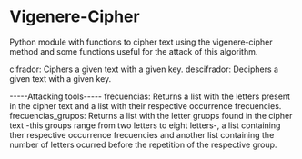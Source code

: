 # Vigenere-Cipher
Python module with functions to cipher text using the vigenere-cipher method and some functions useful for the attack of this algorithm. 

cifrador: Ciphers a given text with a given key.
descifrador: Deciphers a given text with a given key.

-----Attacking tools-----
frecuencias: Returns a list with the letters present in the cipher text and a list with their respective occurrence frecuencies.
frecuencias_grupos: Returns a list with the letter gruops found in the cipher text -this groups range from two letters to eight letters-, a list containing ther respective occurrence frecuencies and another list containing the number of letters ocurred before the repetition of the respective group. 
